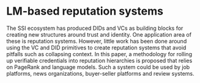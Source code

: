 # LM-based reputation systems

The SSI ecosystem has produced DIDs and VCs as building blocks for creating new structures around trust and identity. One application area of these is reputation systems. However, little work has been done around using the VC and DID primitives to create reputation systems that avoid pitfalls such as collapsing context. In this paper, a methodology for rolling up verifiable credentials into reputation hierarchies is proposed that relies on PageRank and language models. Such a system could be used by job platforms, news organizations, buyer-seller platforms and review systems.